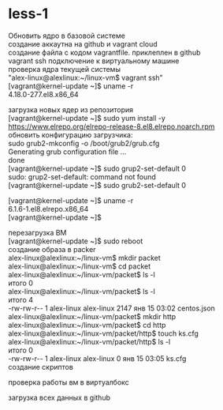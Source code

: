 # less-1
Обновить ядро в базовой системе  
создание аккаутна на  github и vagrant cloud  
создание файла с кодом vagrantfile. приклеплен в github  
vagrant ssh подключение к виртуальному машине  
проверка ядра текущей системы  
"alex-linux@alexlinux:~/linux-vm$ vagrant ssh"    
[vagrant@kernel-update ~]$ uname -r  
4.18.0-277.el8.x86_64  
  
загрузка новых ядер из репозитория  
[vagrant@kernel-update ~]$ sudo yum install -y https://www.elrepo.org/elrepo-release-8.el8.elrepo.noarch.rpm     
обновить конфигурацию загрузчика:  
sudo grub2-mkconfig -o /boot/grub2/grub.cfg  
Generating grub configuration file ...  
done  
[vagrant@kernel-update ~]$ sudo grup2-set-default 0  
sudo: grup2-set-default: command not found  
[vagrant@kernel-update ~]$ sudo grub2-set-default 0  
  
[vagrant@kernel-update ~]$ uname -r  
6.1.6-1.el8.elrepo.x86_64  
[vagrant@kernel-update ~]$

перезагрузка ВМ  
[vagrant@kernel-update ~]$ sudo reboot  
создание образа в  packer  
alex-linux@alexlinux:~/linux-vm$ mkdir packet  
alex-linux@alexlinux:~/linux-vm$ cd packet  
alex-linux@alexlinux:~/linux-vm/packet$ ls -l  
итого 0  
alex-linux@alexlinux:~/linux-vm/packet$ ls -l  
итого 4  
-rw-rw-r-- 1 alex-linux alex-linux 2147 янв 15 03:02 centos.json  
alex-linux@alexlinux:~/linux-vm/packet$ mkdir http  
alex-linux@alexlinux:~/linux-vm/packet$ cd http  
alex-linux@alexlinux:~/linux-vm/packet/http$ touch ks.cfg  
alex-linux@alexlinux:~/linux-vm/packet/http$ ls -l  
итого 0  
-rw-rw-r-- 1 alex-linux alex-linux 0 янв 15 03:05 ks.cfg  
создание скриптов  

проверка работы вм в виртуалбокс  

загрузка всех данных в github  

